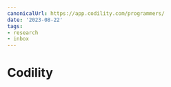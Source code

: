 ```yaml
---
canonicalUrl: https://app.codility.com/programmers/
date: '2023-08-22'
tags:
- research
- inbox
---
```


# Codility